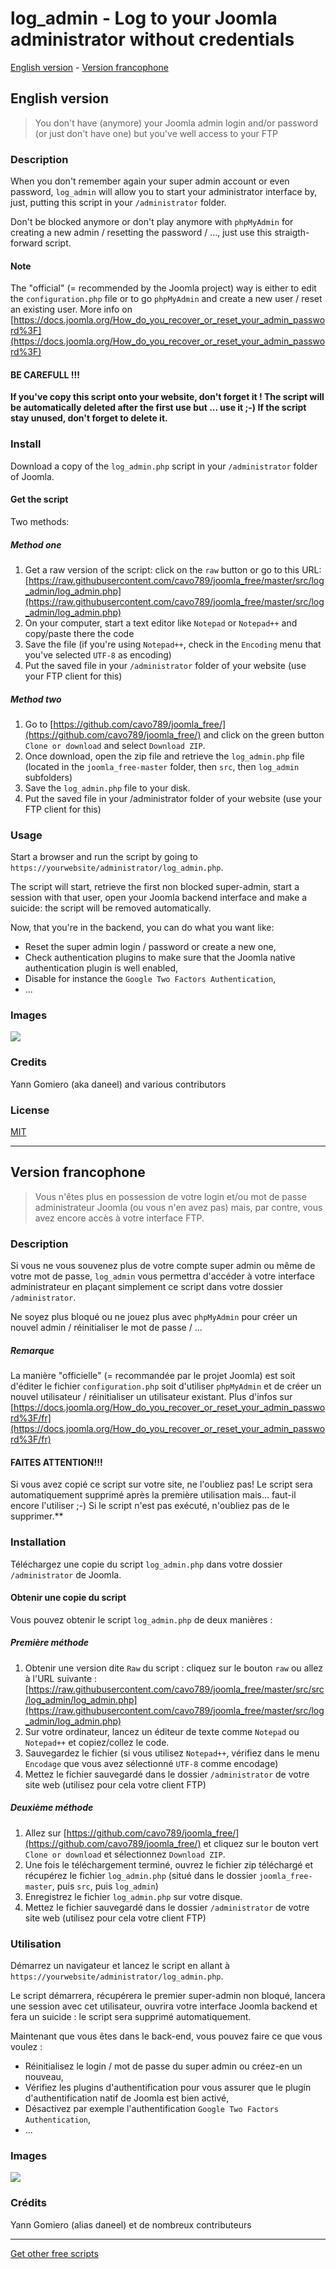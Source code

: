 # log_admin - Log to your Joomla administrator without credentials

[English version](#english-version) - [Version francophone](#version-francophone)

## English version

> You don't have (anymore) your Joomla admin login and/or password (or just don't have one) but you've well access to your FTP

### Description

When you don't remember again your super admin account or even password, `log_admin` will allow you to start your administrator interface by, just, putting this script in your `/administrator` folder.

Don't be blocked anymore or don't play anymore with `phpMyAdmin` for creating a new admin / resetting the password / ..., just use this straigth-forward script.

#### Note

The "official" (= recommended by the Joomla project) way is either to edit the `configuration.php` file or to go `phpMyAdmin` and create a new user / reset an existing user.  More info on [https://docs.joomla.org/How_do_you_recover_or_reset_your_admin_password%3F](https://docs.joomla.org/How_do_you_recover_or_reset_your_admin_password%3F)

#### BE CAREFULL !!!

**If you've copy this script onto your website, don't forget it ! The script will be automatically deleted after the first use but ... use it ;-)  If the script stay unused, don't forget to delete it.**

### Install

Download a copy of the `log_admin.php` script in your `/administrator` folder of Joomla.

#### Get the script

Two methods:

##### Method one

1. Get a raw version of the script: click on the `raw` button or go to this URL: [https://raw.githubusercontent.com/cavo789/joomla_free/master/src/log_admin/log_admin.php](https://raw.githubusercontent.com/cavo789/joomla_free/master/src/log_admin/log_admin.php)
2. On your computer, start a text editor like `Notepad` or `Notepad++` and copy/paste there the code
3. Save the file (if you're using `Notepad++`, check in the `Encoding` menu that you've selected `UTF-8` as encoding)
4. Put the saved file in your `/administrator` folder of your website (use your FTP client for this)

##### Method two

1. Go to [https://github.com/cavo789/joomla_free/](https://github.com/cavo789/joomla_free/) and click on the green button `Clone or download` and select `Download ZIP`.
2. Once download, open the zip file and retrieve the `log_admin.php` file (located in the `joomla_free-master` folder, then `src`, then `log_admin` subfolders)
3. Save the `log_admin.php` file to your disk.
4. Put the saved file in your /administrator folder of your website (use your FTP client for this)

### Usage

Start a browser and run the script by going to `https://yourwebsite/administrator/log_admin.php`.

The script will start, retrieve the first non blocked super-admin, start a session with that user, open your Joomla backend interface and make a suicide: the script will be removed automatically.

Now, that you're in the backend, you can do what you want like:

* Reset the super admin login / password or create a new one,
* Check authentication plugins to make sure that the Joomla native authentication plugin is well enabled,
* Disable for instance the `Google Two Factors Authentication`,
* ...

### Images

<img src="https://github.com/cavo789/joomla_free/blob/master/src/log_admin/result.png" />

### Credits

Yann Gomiero (aka daneel) and various contributors

### License

[MIT](LICENSE)

---

## Version francophone

> Vous n'êtes plus en possession de votre login et/ou mot de passe administrateur Joomla (ou vous n'en avez pas) mais, par contre, vous avez encore accès à votre interface FTP.

### Description

Si vous ne vous souvenez plus de votre compte super admin ou même de votre mot de passe, `log_admin` vous permettra d'accéder à votre interface administrateur en plaçant simplement ce script dans votre dossier `/administrator`.

Ne soyez plus bloqué ou ne jouez plus avec `phpMyAdmin` pour créer un nouvel admin / réinitialiser le mot de passe / ...

##### Remarque

La manière "officielle" (= recommandée par le projet Joomla) est soit d'éditer le fichier `configuration.php` soit d'utiliser `phpMyAdmin` et de créer un nouvel utilisateur / réinitialiser un utilisateur existant. Plus d'infos sur [https://docs.joomla.org/How_do_you_recover_or_reset_your_admin_password%3F/fr](https://docs.joomla.org/How_do_you_recover_or_reset_your_admin_password%3F/fr)

#### FAITES ATTENTION!!!

Si vous avez copié ce script sur votre site, ne l'oubliez pas! Le script sera automatiquement supprimé après la première utilisation mais... faut-il encore l'utiliser ;-) Si le script n'est pas exécuté, n'oubliez pas de le supprimer.**

### Installation

Téléchargez une copie du script `log_admin.php` dans votre dossier `/administrator` de Joomla.

#### Obtenir une copie du script

Vous pouvez obtenir le script `log_admin.php` de deux manières :

##### Première méthode

1. Obtenir une version dite `Raw` du script : cliquez sur le bouton `raw` ou allez à l'URL suivante : [https://raw.githubusercontent.com/cavo789/joomla_free/master/src/src/log_admin/log_admin.php](https://raw.githubusercontent.com/cavo789/joomla_free/master/src/log_admin/log_admin.php)
2. Sur votre ordinateur, lancez un éditeur de texte comme `Notepad` ou `Notepad++` et copiez/collez le code.
3. Sauvegardez le fichier (si vous utilisez `Notepad++`, vérifiez dans le menu `Encodage` que vous avez sélectionné `UTF-8` comme encodage)
4. Mettez le fichier sauvegardé dans le dossier `/administrator` de votre site web (utilisez pour cela votre client FTP)

##### Deuxième méthode

1. Allez sur [https://github.com/cavo789/joomla_free/](https://github.com/cavo789/joomla_free/) et cliquez sur le bouton vert `Clone or download` et sélectionnez `Download ZIP`.
2. Une fois le téléchargement terminé, ouvrez le fichier zip téléchargé et récupérez le fichier `log_admin.php` (situé dans le dossier `joomla_free-master`, puis `src`, puis `log_admin`)
3. Enregistrez le fichier `log_admin.php` sur votre disque.
4. Mettez le fichier sauvegardé dans le dossier `/administrator` de votre site web (utilisez pour cela votre client FTP)

### Utilisation

Démarrez un navigateur et lancez le script en allant à `https://yourwebsite/administrator/log_admin.php`.

Le script démarrera, récupérera le premier super-admin non bloqué, lancera une session avec cet utilisateur, ouvrira votre interface Joomla backend et fera un suicide : le script sera supprimé automatiquement.

Maintenant que vous êtes dans le back-end, vous pouvez faire ce que vous voulez :

* Réinitialisez le login / mot de passe du super admin ou créez-en un nouveau,
* Vérifiez les plugins d'authentification pour vous assurer que le plugin d'authentification natif de Joomla est bien activé,
* Désactivez par exemple l'authentification `Google Two Factors Authentication`,
* ...

### Images

<img src="https://github.com/cavo789/joomla_free/blob/master/src/log_admin/result.png" />

### Crédits

Yann Gomiero (alias daneel) et de nombreux contributeurs

-----

[Get other free scripts](https://github.com/cavo789/joomla_free)
